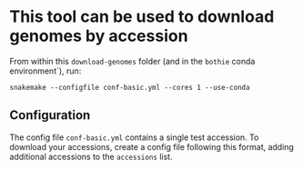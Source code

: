 # This tool can be used to download genomes by accession

From within this `download-genomes` folder (and in the `bothie` conda environment`), run:

```
snakemake --configfile conf-basic.yml --cores 1 --use-conda
```

## Configuration

The config file `conf-basic.yml` contains a single test accession. 
To download your accessions, create a config file following this format, 
adding additional accessions to the `accessions` list.


